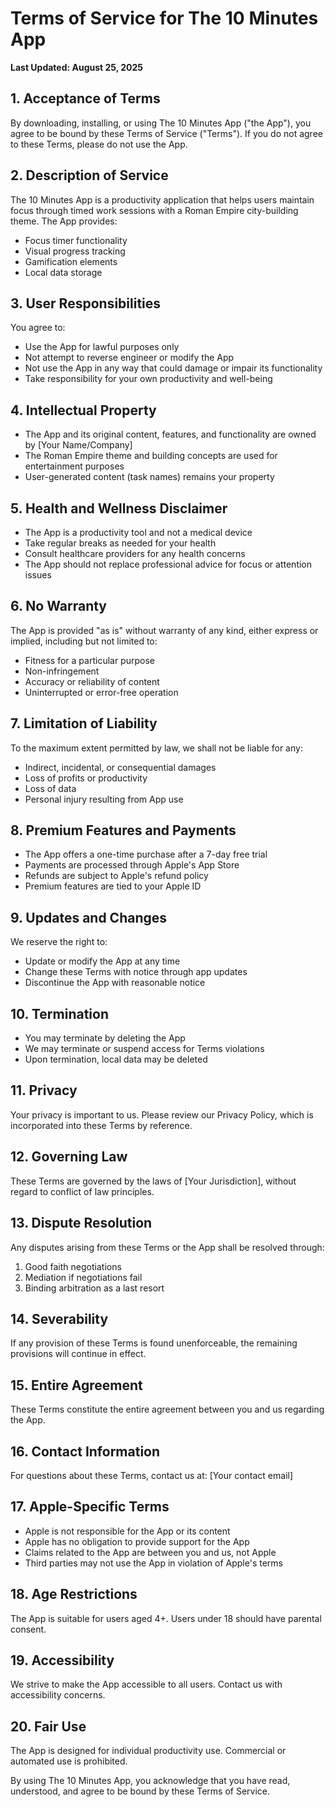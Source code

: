 # Terms of Service for The 10 Minutes App

**Last Updated: August 25, 2025**

## 1. Acceptance of Terms
By downloading, installing, or using The 10 Minutes App ("the App"), you agree to be bound by these Terms of Service ("Terms"). If you do not agree to these Terms, please do not use the App.

## 2. Description of Service
The 10 Minutes App is a productivity application that helps users maintain focus through timed work sessions with a Roman Empire city-building theme. The App provides:
- Focus timer functionality
- Visual progress tracking
- Gamification elements
- Local data storage

## 3. User Responsibilities
You agree to:
- Use the App for lawful purposes only
- Not attempt to reverse engineer or modify the App
- Not use the App in any way that could damage or impair its functionality
- Take responsibility for your own productivity and well-being

## 4. Intellectual Property
- The App and its original content, features, and functionality are owned by [Your Name/Company]
- The Roman Empire theme and building concepts are used for entertainment purposes
- User-generated content (task names) remains your property

## 5. Health and Wellness Disclaimer
- The App is a productivity tool and not a medical device
- Take regular breaks as needed for your health
- Consult healthcare providers for any health concerns
- The App should not replace professional advice for focus or attention issues

## 6. No Warranty
The App is provided "as is" without warranty of any kind, either express or implied, including but not limited to:
- Fitness for a particular purpose
- Non-infringement
- Accuracy or reliability of content
- Uninterrupted or error-free operation

## 7. Limitation of Liability
To the maximum extent permitted by law, we shall not be liable for any:
- Indirect, incidental, or consequential damages
- Loss of profits or productivity
- Loss of data
- Personal injury resulting from App use

## 8. Premium Features and Payments
- The App offers a one-time purchase after a 7-day free trial
- Payments are processed through Apple's App Store
- Refunds are subject to Apple's refund policy
- Premium features are tied to your Apple ID

## 9. Updates and Changes
We reserve the right to:
- Update or modify the App at any time
- Change these Terms with notice through app updates
- Discontinue the App with reasonable notice

## 10. Termination
- You may terminate by deleting the App
- We may terminate or suspend access for Terms violations
- Upon termination, local data may be deleted

## 11. Privacy
Your privacy is important to us. Please review our Privacy Policy, which is incorporated into these Terms by reference.

## 12. Governing Law
These Terms are governed by the laws of [Your Jurisdiction], without regard to conflict of law principles.

## 13. Dispute Resolution
Any disputes arising from these Terms or the App shall be resolved through:
1. Good faith negotiations
2. Mediation if negotiations fail
3. Binding arbitration as a last resort

## 14. Severability
If any provision of these Terms is found unenforceable, the remaining provisions will continue in effect.

## 15. Entire Agreement
These Terms constitute the entire agreement between you and us regarding the App.

## 16. Contact Information
For questions about these Terms, contact us at:
[Your contact email]

## 17. Apple-Specific Terms
- Apple is not responsible for the App or its content
- Apple has no obligation to provide support for the App
- Claims related to the App are between you and us, not Apple
- Third parties may not use the App in violation of Apple's terms

## 18. Age Restrictions
The App is suitable for users aged 4+. Users under 18 should have parental consent.

## 19. Accessibility
We strive to make the App accessible to all users. Contact us with accessibility concerns.

## 20. Fair Use
The App is designed for individual productivity use. Commercial or automated use is prohibited.

By using The 10 Minutes App, you acknowledge that you have read, understood, and agree to be bound by these Terms of Service.